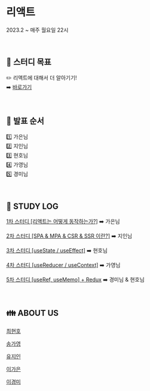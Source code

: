 # 리액트 
2023.2 ~ 매주 월요일 22시 

<br>

## 💫 스터디 목표
✏️ 리액트에 대해서 더 알아기기! <br>
➡️ [바로가기](https://www.notion.so/de6eecaee1204f2f896add3c9b9fd9c7?pvs=4)


<br>

## 📌 발표 순서
1️⃣ 가은님<br>
2️⃣ 지인님<br>
3️⃣ 현호님<br>
4️⃣ 가영님<br>
5️⃣ 경미님<br>

<br>

## 📁 STUDY LOG 


[1차 스터디 [리액트는 어떻게 동작하는가?]](https://www.notion.so/2-SPA-MPA-CSR-SSR-a045dc42709445dc8c822a755fac4cac) ➡️ 가은님

[2차 스터디 [SPA & MPA & CSR & SSR 이란?]](https://www.notion.so/2-SPA-MPA-CSR-SSR-a045dc42709445dc8c822a755fac4cac) ➡️ 지인님

[3차 스터디 [useState / useEffect]](https://www.notion.so/3-useState-useEffect-0615a89175a1423e9a1d59555de991bd) ➡️ 현호님

[4차 스터디 [useReducer / useContext]](https://www.notion.so/4-useReducer-useContext-9636b86278fb478a9e93e687b1df553b) ➡️ 가영님

[5차 스터디 [useRef, useMemo] + Redux](https://www.notion.so/5-useRef-useMemo-Redux-aefcc3662c364349bfc7b80952af622b?pvs=4) ➡️ 경미님 & 현호님


<br>

## 👪 ABOUT US

[최현호](https://www.notion.so/bf76cef71cfe4800b55c5f44ecdc032e?pvs=4)

[송가영](https://www.notion.so/1d5a0359288944d6ac340993fba145ae)

[유지인](https://www.notion.so/06ff0e6bc55c466db3dae6ef63c5955b)

[이가은](https://www.notion.so/34d6b6da49604b1fa7c7a7cb98061cb3)

[이경미](https://www.notion.so/e04bffdc65c34cc6862152eeea18ed1d)